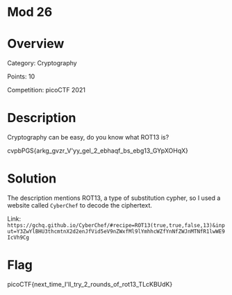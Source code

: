 # Mod 26

# Overview
Category: Cryptography

Points: 10

Competition: picoCTF 2021

# Description
Cryptography can be easy, do you know what ROT13 is?

cvpbPGS{arkg_gvzr_V'yy_gel_2_ebhaqf_bs_ebg13_GYpXOHqX}

# Solution
The description mentions ROT13, a type of substitution cypher, so I used a website called `CyberChef` to decode the ciphertext.

Link: `https://gchq.github.io/CyberChef/#recipe=ROT13(true,true,false,13)&input=Y3ZwYlBHU3thcmtnX2d2enJfVid5eV9nZWxfMl9lYmhhcWZfYnNfZWJnMTNfR1lwWE9IcVh9Cg`

# Flag
picoCTF{next_time_I'll_try_2_rounds_of_rot13_TLcKBUdK}
